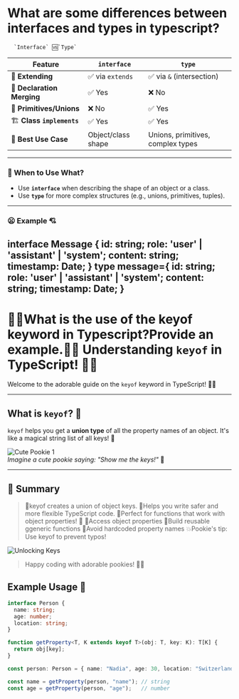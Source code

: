 # What are some differences between interfaces and types in typescript?

      `Interface` 🆚`Type`

| Feature | `interface` | `type` |
|--------|-------------|--------|
| 🧬 **Extending** | ✅ via `extends` | ✅ via `&` (intersection) |
| 🧩 **Declaration Merging** | ✅ Yes | ❌ No |
| 🧪 **Primitives/Unions** | ❌ No | ✅ Yes |
| 🏗️ **Class `implements`** | ✅ Yes | ✅ Yes |
| 🎯 **Best Use Case** | Object/class shape | Unions, primitives, complex types |

---

### 🎀 When to Use What?

- Use **`interface`** when describing the shape of an object or a class.
- Use **`type`** for more complex structures (e.g., unions, primitives, tuples).

---
### 😦 Example 💘

interface Message {
  id: string; 
  role: 'user' | 'assistant' | 'system';
  content: string;
  timestamp: Date; 
}
type message={
 id: string;
  role: 'user' | 'assistant' | 'system'; 
  content: string; 
  timestamp: Date; }
---
# 🐻🐤What is the use of the keyof keyword in Typescript?Provide an example.🐥🐼 Understanding `keyof` in TypeScript! 🐻✨

Welcome to the adorable guide on the `keyof` keyword in TypeScript! 🐨💖

---

## What is `keyof`? 🤔

`keyof` helps you get a **union type** of all the property names of an object. It's like a magical string list of all keys! 🌟

![Cute Pookie 1](https://images.unsplash.com/photo-1592194996308-7b43878e84a6?ixlib=rb-4.0.1&auto=format&fit=crop&w=800&q=60)  
*Imagine a cute pookie saying: "Show me the keys!"* 🐶

---
## 🐶 Summary
>🐻keyof creates a union of object keys.
>🐻Helps you write safer and more flexible TypeScript code.
>🐻Perfect for functions that work with object properties! 🎈
>🐻Access object properties
>🐻Build reusable ggeneric functions
>🐻Avoid hardcoded property names
>💥Pookie's tip: Use keyof to prevent typos! 

![Unlocking Keys](https://media.giphy.com/media/3o7aD2saalBwwftBIY/giphy.gif)
>Happy coding with adorable pookies! 🐼💕
## Example Usage 🎉

```typescript
interface Person {
  name: string;
  age: number;
  location: string;
}

function getProperty<T, K extends keyof T>(obj: T, key: K): T[K] {
  return obj[key];
}

const person: Person = { name: "Nadia", age: 30, location: "Switzerland" };

const name = getProperty(person, "name"); // string
const age = getProperty(person, "age");   // number






